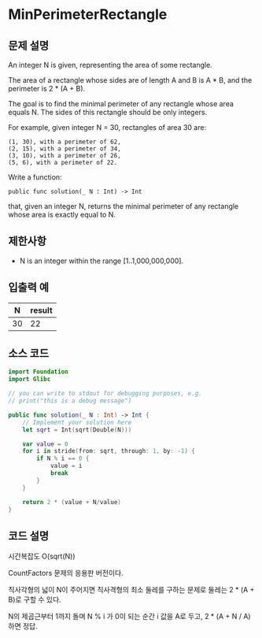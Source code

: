 # MinPerimeterRectangle

## 문제 설명
An integer N is given, representing the area of some rectangle.

The area of a rectangle whose sides are of length A and B is A * B, and the perimeter is 2 * (A + B).

The goal is to find the minimal perimeter of any rectangle whose area equals N. The sides of this rectangle should be only integers.

For example, given integer N = 30, rectangles of area 30 are:

    (1, 30), with a perimeter of 62,
    (2, 15), with a perimeter of 34,
    (3, 10), with a perimeter of 26,
    (5, 6), with a perimeter of 22.
Write a function:

    public func solution(_ N : Int) -> Int

that, given an integer N, returns the minimal perimeter of any rectangle whose area is exactly equal to N.

## 제한사항
 - N is an integer within the range [1..1,000,000,000].

## 입출력 예
| N | result |
| - | ------ |
|30|22|

## 소스 코드
```Swift
import Foundation
import Glibc

// you can write to stdout for debugging purposes, e.g.
// print("this is a debug message")

public func solution(_ N : Int) -> Int {
    // Implement your solution here
    let sqrt = Int(sqrt(Double(N)))

    var value = 0
    for i in stride(from: sqrt, through: 1, by: -1) {
        if N % i == 0 {
            value = i
            break
        }
    }

    return 2 * (value + N/value)
}
```

## 코드 설명
시간복잡도 O(sqrt(N))

CountFactors 문제의 응용판 버전이다.

직사각형의 넓이 N이 주어지면 직사격형의 최소 둘레를 구하는 문제로 둘레는 2 * (A + B)로 구할 수 있다.

N의 제곱근부터 1까지 돌며 N % i 가 0이 되는 순간 i 값을 A로 두고, 2 * (A + N / A)하면 정답.